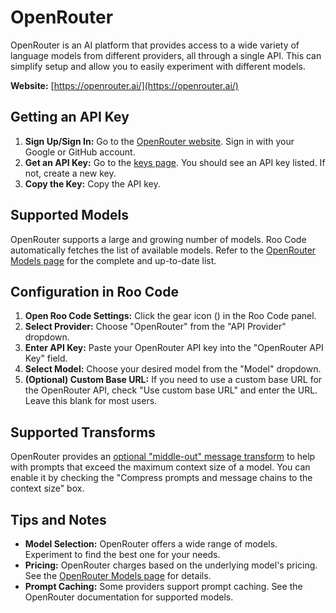 # OpenRouter

OpenRouter is an AI platform that provides access to a wide variety of language models from different providers, all through a single API.  This can simplify setup and allow you to easily experiment with different models.

**Website:** [https://openrouter.ai/](https://openrouter.ai/)

## Getting an API Key

1.  **Sign Up/Sign In:** Go to the [OpenRouter website](https://openrouter.ai/).  Sign in with your Google or GitHub account.
2.  **Get an API Key:** Go to the [keys page](https://openrouter.ai/keys).  You should see an API key listed.  If not, create a new key.
3.  **Copy the Key:** Copy the API key.

## Supported Models

OpenRouter supports a large and growing number of models.  Roo Code automatically fetches the list of available models. Refer to the [OpenRouter Models page](https://openrouter.ai/models) for the complete and up-to-date list.

## Configuration in Roo Code

1.  **Open Roo Code Settings:** Click the gear icon (<Codicon name="gear" />) in the Roo Code panel.
2.  **Select Provider:** Choose "OpenRouter" from the "API Provider" dropdown.
3.  **Enter API Key:** Paste your OpenRouter API key into the "OpenRouter API Key" field.
4.  **Select Model:** Choose your desired model from the "Model" dropdown.
5.  **(Optional) Custom Base URL:** If you need to use a custom base URL for the OpenRouter API, check "Use custom base URL" and enter the URL. Leave this blank for most users.

## Supported Transforms

OpenRouter provides an [optional "middle-out" message transform](https://openrouter.ai/docs/features/message-transforms) to help with prompts that exceed the maximum context size of a model. You can enable it by checking the "Compress prompts and message chains to the context size" box.

## Tips and Notes

* **Model Selection:** OpenRouter offers a wide range of models. Experiment to find the best one for your needs.
* **Pricing:**  OpenRouter charges based on the underlying model's pricing.  See the [OpenRouter Models page](https://openrouter.ai/models) for details.
* **Prompt Caching:** Some providers support prompt caching. See the OpenRouter documentation for supported models.
